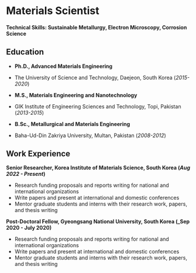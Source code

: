 # Materials Scientist

#### Technical Skills: Sustainable Metallurgy, Electron Microscopy, Corrosion Science

## Education
- **Ph.D., Advanced Materials Engineering** 
* The University of Science and Technology, Daejeon, South Korea (_2015-2020_) 								       		
- **M.S., Materials Engineering and Nanotechnology**
* GIK Institute of Engineering Sciences and Technology, Topi, Pakistan  (_2013-2015_)			        		
- **B.Sc., Metallurgical and Materials Engineering**
* Baha-Ud-Din Zakriya University, Multan, Pakistan (_2008-2012_)

## Work Experience
**Senior Researcher, Korea Institute of Materials Science, South Korea  (_Aug 2022 - Present_)**
- Research funding proposals and reports writing for national and international organizations
- Write papers and present at international and domestic conferences
- Mentor graduate students and interns with their research work, papers, and thesis writing

**Post-Doctoral Fellow, Gyeongsang National University, South Korea (_Sep 2020 - July 2020)**
- Research funding proposals and reports writing for national and international organizations
- Write papers and present at international and domestic conferences
- Mentor graduate students and interns with their research work, papers, and thesis writing
